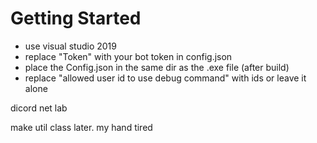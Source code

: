 # Getting Started
- use visual studio 2019
- replace "Token" with your bot token in config.json
- place the Config.json in the same dir as the .exe file (after build)
- replace "allowed user id to use debug command" with ids or leave it alone

dicord net lab

make util class later. my hand tired
